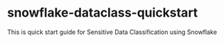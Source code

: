# snowflake-dataclass-quickstart
This is quick start guide for Sensitive Data Classification using Snowflake
